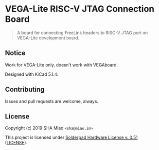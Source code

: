 # VEGA-Lite RISC-V JTAG Connection Board

> A board for connecting FreeLink headers to RISC-V JTAG port on VEGA-Lite development board.

## Notice

Work for VEGA-Lite only, doesn't work with VEGAboard. 

Designed with KiCad 5.1.4. 

## Contributing

Issues and pull requests are welcome, always. 

## License

Copyright (c) 2019 SHA Miao `<sha@miao.im>`

This project is licensed under [Solderpad Hardware License v. 0.51](http://www.apache.org/licenses/LICENSE-2.0) ([LICENSE](LICENSE)).
